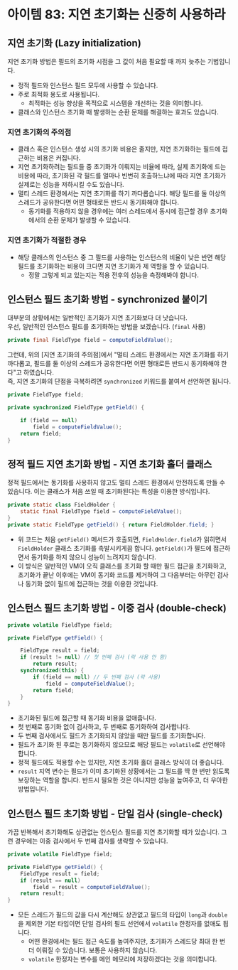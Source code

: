 # 아이템 83: 지연 초기화는 신중히 사용하라

## 지연 초기화 (Lazy initialization)
지연 초기화 방법은 필드의 초기화 시점을 그 값이 처음 필요할 때 까지 늦추는 기법입니다.
* 정적 필드와 인스턴스 필드 모두에 사용할 수 있습니다.
* 주로 최적화 용도로 사용됩니다.
  * 최적화는 성능 향상을 목적으로 시스템을 개선하는 것을 의미합니다.
* 클래스와 인스턴스 초기화 때 발생하는 순환 문제를 해결하는 효과도 있습니다.

### 지연 초기화의 주의점
* 클래스 혹은 인스턴스 생성 시의 초기화 비용은 줄지만, 지연 초기화하는 필드에 접근하는 비용은 커집니다.
* 지연 초기화하려는 필드들 중 초기화가 이뤄지는 비율에 따라, 실제 초기화에 드는 비용에 따라, 초기화된 각 필드를 얼마나 빈번히 호출하느냐에 따라 지연 초기화가 실제로는 성능을 저하시킬 수도 있습니다.
* 멀티 스레드 환경에서는 지연 초기화를 하기 까다롭습니다. 해당 필드를 둘 이상의 스레드가 공유한다면 어떤 형태로든 반드시 동기화해야 합니다.
  * 동기화를 적용하지 않을 경우에는 여러 스레드에서 동시에 접근할 경우 초기화에서의 순환 문제가 발생할 수 있습니다.

### 지연 초기화가 적절한 경우
* 해당 클래스의 인스턴스 중 그 필드를 사용하는 인스턴스의 비율이 낮은 반면 해당 필드를 초기화하는 비용이 크다면 지연 초기화가 제 역할을 할 수 있습니다.
  * 정말 그렇게 되고 있는지는 적용 전후의 성능을 측정해봐야 합니다.

## 인스턴스 필드 초기화 방법 - synchronized 붙이기
대부분의 상황에서는 일반적인 초기화가 지연 초기화보다 더 낫습니다.  
우선, 일반적인 인스턴스 필드를 초기화하는 방법을 보겠습니다. (`final` 사용)
```java
private final FieldType field = computeFieldValue();
```
그런데, 위의 [지연 초기화의 주의점]에서 "멀티 스레드 환경에서는 지연 초기화를 하기 까다롭고, 필드를 둘 이상의 스레드가 공유한다면 어떤 형태로든 반드시 동기화해야 한다"고 하였습니다.  
즉, 지연 초기화의 단점을 극복하려면 `synchronized` 키워드를 붙여서 선언하면 됩니다.
```java
private FieldType field;

private synchronized FieldType getField() {

    if (field == null)
        field = computeFieldValue();
    return field;
}
```

## 정적 필드 지연 초기화 방법 - 지연 초기화 홀더 클래스
정적 필드에서는 동기화를 사용하지 않고도 멀티 스레드 환경에서 안전하도록 만들 수 있습니다. 이는 클래스가 처음 쓰일 때 초기화된다는 특성을 이용한 방식입니다.
```java
private static class FieldHolder {
    static final FieldType field = computeFieldValue();
}
private static FieldType getField() { return FieldHolder.field; }
```
* 위 코드는 처음 `getField()` 메서드가 호출되면, `FieldHolder.field`가 읽히면서 `FieldHolder` 클래스 초기화를 촉발시키게끔 합니다. `getField()`가 필드에 접근하면서 동기화를 하지 않으니 성능이 느려지지 않습니다.
* 이 방식은 일반적인 VM이 오직 클래스를 초기화 할 때만 필드 접근을 초기화하고, 초기화가 끝난 이후에는 VM이 동기화 코드를 제거하여 그 다음부터는 아무런 검사나 동기화 없이 필드에 접근하는 것을 이용한 것입니다.

## 인스턴스 필드 초기화 방법 - 이중 검사 (double-check)
```java
private volatile FieldType field;

private FieldType getField() {

    FieldType result = field;
    if (result != null) // 첫 번쩨 검사 (락 사용 안 함)
        return result;
    synchronized(this) {
        if (field == null) // 두 번째 검사 (락 사용)
            field = computeFieldValue();
        return field;
    }
}
```
* 초기화된 필드에 접근할 때 동기화 비용을 없애줍니다.
* 첫 번째로 동기화 없이 검사하고, 두 번째로 동기화하여 검사합니다.
* 두 번째 검사에서도 필드가 초기화되지 않았을 때만 필드를 초기화합니다.
* 필드가 초기화 된 후로는 동기화하지 않으므로 해당 필드는 `volatile`로 선언해야 합니다.
* 정적 필드에도 적용할 수는 있지만, 지연 초기화 홀더 클래스 방식이 더 좋습니다.
* `result` 지역 변수는 필드가 이미 초기화된 상황에서는 그 필드를 딱 한 번만 읽도록 보장하는 역할을 합니다. 반드시 필요한 것은 아니지만 성능을 높여주고, 더 우아한 방법입니다.

## 인스턴스 필드 초기화 방법 - 단일 검사 (single-check)
가끔 반복해서 초기화해도 상관없는 인스턴스 필드를 지연 초기화할 때가 있습니다. 그런 경우에는 이중 검사에서 두 번째 검사를 생략할 수 있습니다.
```java
private volatile FieldType field;

private FieldType getField() {
    FieldType result = field;
    if (result == null)
        field = result = computeFieldValue();
    return result;
}
```
* 모든 스레드가 필드의 값을 다시 계산해도 상관없고 필드의 타입이 `long`과 `double`을 제외한 기본 타입이면 단일 검사의 필드 선언에서 `volatile` 한정자를 없애도 됩니다.
  * 어떤 환경에서는 필드 접근 속도를 높여주지만, 초기화가 스레드당 최대 한 번 더 이뤄질 수 있습니다. 보통은 사용하지 않습니다.
  * `volatile` 한정자는 변수를 메인 메모리에 저장하겠다는 것을 의미합니다.
